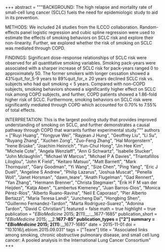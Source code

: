 +++
abstract = """BACKGROUND: The high relapse and mortality rate of small-cell lung cancer (SCLC) fuels the need for epidemiologic study to aid in its prevention.

METHODS: We included 24 studies from the ILCCO collaboration. Random-effects panel logistic regression and cubic spline regression were used to estimate the effects of smoking behaviors on SCLC risk and explore their non-linearity. Further, we explored whether the risk of smoking on SCLC was mediated through COPD.

FINDINGS: Significant dose-response relationships of SCLC risk were observed for all quantitative smoking variables. Smoking pack-years were associated with a sharper increase of SCLC risk for pack-years ranged 0 to approximately 50. The former smokers with longer cessation showed a 43%quit_for_5-9 years to 89%quit_for_≥ 20 years declined SCLC risk vs. subjects who had quit smoking < 5 years. Compared with non-COPD subjects, smoking behaviors showed a significantly higher effect on SCLC risk among COPD subjects, and further, COPD patients showed a 1.86-fold higher risk of SCLC. Furthermore, smoking behaviors on SCLC risk were significantly mediated through COPD which accounted for 0.70% to 7.55% of total effects.

INTERPRETATION: This is the largest pooling study that provides improved understanding of smoking on SCLC, and further demonstrates a causal pathway through COPD that warrants further experimental study."""
authors = ["Ruyi Huang", "Yongyue Wei", "Rayjean J Hung", "Geoffrey Liu", "Li Su", "Ruyang Zhang", "Xuchen Zong", "Zuo-Feng Zhang", "Hal Morgenstern", "Irene Brüske", "Joachim Heinrich", "Yun-Chul Hong", "Jin Hee Kim", "Michele Cote", "Angela Wenzlaff", "Ann G Schwartz", "Isabelle Stucker", "John Mclaughlin", "Michael W Marcus", "Michael P A Davies", "Triantafillos Liloglou", "John K Field", "Keitaro Matsuo", "Matt Barnett", "Mark Thornquist", "Gary Goodman", "Yi Wang", "Size Chen", "Ping Yang", "Eric J Duell", "Angeline S Andrew", "Philip Lazarus", "Joshua Muscat", "Penella Woll", "Janet Horsman", "dawn_teare", "Anath Flugelman", "Gad Rennert", "Yan Zhang", "Hermann Brenner", "Christa Stegmaier", "Erik H F M van der Heijden", "Katja Aben", "Lambertus Kiemeney", "Juan Barros-Dios", "Monica Pérez-Ríos", "Alberto Ruano-Ravina", "Neil E Caporaso", "Pier Alberto Bertazzi", "Maria Teresa Landi", "Juncheng Dai", "Hongbing Shen", "Guillermo Fernandez-Tardon", "Marta Rodriguez-Suarez", "Adonina Tardon", "David C Christiani"]
featured = false
math = true
highlight = true
publication = "*EBioMedicine* 2015; __2__(11)__:__1677-1685"
publication_short = "*EBioMedicine* 2015; __2:__1677-85"
publication_types = ["2"]
summary = "*EBioMedicine* 2015; __2__(11)__:__1677-1685"
date = 2015-11-01
doi = "10.1016/j.ebiom.2015.09.031"
tags = ["Teare"]
title = "Associated links among smoking, chronic obstructive pulmonary disease, and small cell lung cancer: A pooled analysis in the International Lung Cancer Consortium"
+++

